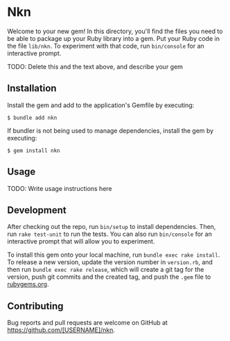 # Nkn

Welcome to your new gem! In this directory, you'll find the files you need to be able to package up your Ruby library into a gem. Put your Ruby code in the file `lib/nkn`. To experiment with that code, run `bin/console` for an interactive prompt.

TODO: Delete this and the text above, and describe your gem

## Installation

Install the gem and add to the application's Gemfile by executing:

    $ bundle add nkn

If bundler is not being used to manage dependencies, install the gem by executing:

    $ gem install nkn

## Usage

TODO: Write usage instructions here

## Development

After checking out the repo, run `bin/setup` to install dependencies. Then, run `rake test-unit` to run the tests. You can also run `bin/console` for an interactive prompt that will allow you to experiment.

To install this gem onto your local machine, run `bundle exec rake install`. To release a new version, update the version number in `version.rb`, and then run `bundle exec rake release`, which will create a git tag for the version, push git commits and the created tag, and push the `.gem` file to [rubygems.org](https://rubygems.org).

## Contributing

Bug reports and pull requests are welcome on GitHub at https://github.com/[USERNAME]/nkn.
